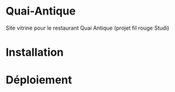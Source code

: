 # Quai-Antique
Site vitrine pour le restaurant Quai Antique (projet fil rouge Studi)

# Installation

# Déploiement